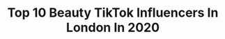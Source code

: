 ---
title: Top 10 Beauty TikTok Influencers In London In 2020
description: >-
  Find top beauty TikTok influencers in London in 2020. Most popular hashtags: #fyp #london #beauty #uk.
platform: TikTok
hits: 48
text_top: Identify the best TikTok accounts on inBeat.
text_bottom: Our database has 48 TikTok influencers like this in London, United Kingdom for you to work with.
profiles:
  - username: "indiaalexandrial"
    fullname: >-
      𝕀ℕ𝔻𝕀𝔸 🏳️‍🌈
    bio: >-
      Manc 🐝 Model ✨ LDN📍 IG 👉🏻 @indiaalexandrial Enquiries ✉️ liz@zone-models.com
    location: "United Kingdom"
    followers: 3511
    engagement: 943
    commentsToLikes: 0.034349
    id: ck8far19a4iyg0j78fh47wcxo
    verified: false
    hashtags: "#beautytips, #makeuplook, #makeuplife, #puglife"
  - username: "houseofsienna1"
    fullname: >-
      houseofsienna1
    bio: >-
      IG:houseofsienna 🇬🇧 Content Creator💄 Glam Queen 🎨 Cut Crease Guru 😍❤️❤️❤️
    location: "United Kingdom"
    followers: 27400
    engagement: 957
    commentsToLikes: 0.043554
    id: ckbqvnwlofuz50j239xp8397k
    verified: false
    hashtags: "#foryoupage, #uk, #dollhousechallenge, #london"
  - username: "toobaaiqbal"
    fullname: >-
      Tooba
    bio: >-
      New to TikTok 🙈 ❤️Please subscribe my YouTube Channel ❤️ Just for fun
    location: "United Kingdom"
    followers: 10100
    engagement: 809
    commentsToLikes: 0.038182
    id: ck90023ej9xb10j78k5a9i16s
    verified: false
    hashtags: "#uk, #scottishgirl, #mothernature, #punjabi"
  - username: "azooridesigns"
    fullname: >-
      Azoori Designs
    bio: >-
      ~Traditional Afghan Engagement & Wedding Accessories.🇦🇫 Insta @azooridesigns
    location: "United Kingdom"
    followers: 2093
    engagement: 627
    commentsToLikes: 0.044411
    id: cka0jbyvahga70i78aj3c7dv5
    verified: false
    hashtags: "#shirinkhori, #muslim, #afghani, #afghan"
  - username: "stazzylicious"
    fullname: >-
      Anastazia
    bio: >-
      no❤️
    location: "United Kingdom"
    followers: 13600
    engagement: 872
    commentsToLikes: 0.013214
    id: ckdbuyb7sddqc0j236xq07ceg
    verified: false
    hashtags: "#makeup, #countryside, #whatieatinaday, #christmas"
  - username: "alicex50"
    fullname: >-
      Alice ⚡️
    bio: >-
      insta : Alicenendickx⚡️💘 business : alicex50enquires@gmail.com outfit links👇🏼
    location: "United Kingdom"
    followers: 65200
    engagement: 817
    commentsToLikes: 0.012995
    id: ck9jzd3g289qa0j7819ukvgcm
    verified: false
    hashtags: "#fashion, #fits, #fyp, #foryou"
  - username: "figgyoflondon"
    fullname: >-
      Moro and Sous 🌸
    bio: >-
      Pink car on instagram above!! @figgyoflondon 💖🌸💖🌸💖🌸💖
    location: "United Kingdom"
    followers: 10100
    engagement: 1353
    commentsToLikes: 0.010952
    id: ck87u08az4hu20j78dgilr3wd
    verified: false
    hashtags: "#classiccar, #car, #love, #nissanfigaro"
  - username: "naturesnoteslondon"
    fullname: >-
      Nature’s Notes
    bio: >-
      Natural soap fun 🇬🇧 Instagram : NaturesNotesLondon
    location: "United Kingdom"
    followers: 28200
    engagement: 237
    commentsToLikes: 0.018008
    id: ckbl3wai7191u0j23wbcd7rek
    verified: false
    hashtags: "#love, #soap, #nature, #fyp"
  - username: "nicetokyouvegot"
    fullname: >-
      nicetokyouvegot
    bio: >-
      Mountains & Memes.
    location: "United Kingdom"
    followers: 7681
    engagement: 542
    commentsToLikes: 0.036683
    id: cka6etxj7d3c70i786xjeaxls
    verified: false
    hashtags: "#music, #movie, #lockdown, #ukcomedy"
  - username: "ibabthekebab"
    fullname: >-
      Ibabthekebab
    bio: >-
      London Yuh Pakistani Yuh
    location: "United Kingdom"
    followers: 10100
    engagement: 1435
    commentsToLikes: 0.078488
    id: ckdnbs1h9gfzg0j23synovgom
    verified: false
    hashtags: "#trend, #dajjal, #makkah, #hijab"
---